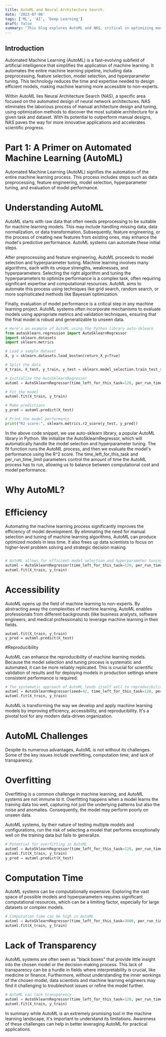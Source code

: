 ```yaml
---
title: AutoML and Neural Architecture Search. 
date: '2023-07-06'
tags: ['ML', 'AI', 'Deep Learning']
draft: false
summary: 'This blog explores AutoML and NAS, critical in optimizing machine learning.'
---
```


## Introduction

Automated Machine Learning (AutoML) is a fast-evolving subfield of artificial intelligence that simplifies the application of machine learning. It automates the entire machine learning pipeline, including data preprocessing, feature selection, model selection, and hyperparameter tuning. This technology reduces the time and expertise needed to design efficient models, making machine learning more accessible to non-experts.

Within AutoML lies Neural Architecture Search (NAS), a specific area focused on the automated design of neural network architectures. NAS eliminates the laborious process of manual architecture design and tuning, using optimization methods to discover the most suitable architecture for a given task and dataset. With its potential to outperform manual designs, NAS paves the way for more innovative applications and accelerates scientific progress.

# Part 1: A Primer on Automated Machine Learning (AutoML)

Automated Machine Learning (AutoML) signifies the automation of the entire machine learning process. This process includes steps such as data preprocessing, feature engineering, model selection, hyperparameter tuning, and evaluation of model performance.

# Understanding AutoML

AutoML starts with raw data that often needs preprocessing to be suitable for machine learning models. This may include handling missing data, data normalization, or data transformation. Subsequently, feature engineering, or the process of creating new features from existing ones, may enhance the model's predictive performance. AutoML systems can automate these initial steps.

After preprocessing and feature engineering, AutoML proceeds to model selection and hyperparameter tuning. Machine learning involves many algorithms, each with its unique strengths, weaknesses, and hyperparameters. Selecting the right algorithm and tuning the hyperparameters to optimize performance is a complex task, often requiring significant expertise and computational resources. AutoML aims to automate this process using techniques like grid search, random search, or more sophisticated methods like Bayesian optimization.

Finally, evaluation of model performance is a critical step in any machine learning project. AutoML systems often incorporate mechanisms to evaluate models using appropriate metrics and validation techniques, ensuring that the final model is robust and generalizable to unseen data.

```python
# Here's an example of AutoML using the Python library auto-sklearn
from autosklearn.regression import AutoSklearnRegressor
import sklearn.datasets
import sklearn.metrics

# Load a sample dataset
X, y = sklearn.datasets.load_boston(return_X_y=True)

# Split the data
X_train, X_test, y_train, y_test = sklearn.model_selection.train_test_split(X, y, random_state=1)

# Initialize the AutoSklearnRegressor
automl = AutoSklearnRegressor(time_left_for_this_task=120, per_run_time_limit=30)

# Fit the model
automl.fit(X_train, y_train)

# Make predictions
y_pred = automl.predict(X_test)

# Print the model performance
print("R2 score:", sklearn.metrics.r2_score(y_test, y_pred))
```

In the above code snippet, we use auto-sklearn library, a popular AutoML library in Python. We initialize the AutoSklearnRegressor, which will automatically handle the model selection and hyperparameter tuning. The fit function runs the AutoML process, and then we evaluate the model's performance using the R^2 score. The time_left_for_this_task and per_run_time_limit parameters control the amount of time the AutoML process has to run, allowing us to balance between computational cost and model performance.

# Why AutoML?

# Efficiency

Automating the machine learning process significantly improves the efficiency of model development. By eliminating the need for manual selection and tuning of machine learning algorithms, AutoML can produce optimized models in less time. It also frees up data scientists to focus on higher-level problem solving and strategic decision making.

```python

# AutoML allows for efficient model selection and hyperparameter tuning
automl = AutoSklearnRegressor(time_left_for_this_task=120, per_run_time_limit=30)
automl.fit(X_train, y_train)
```

# Accessibility

AutoML opens up the field of machine learning to non-experts. By abstracting away the complexities of machine learning, AutoML enables professionals from different backgrounds (like business analysts, software engineers, and medical professionals) to leverage machine learning in their fields.

```# With minimal lines of code, non-experts can utilize powerful machine learning models
automl.fit(X_train, y_train)
y_pred = automl.predict(X_test)
```

#Reproducibility

AutoML can enhance the reproducibility of machine learning models. Because the model selection and tuning process is systematic and automated, it can be more reliably replicated. This is crucial for scientific validation of results and for deploying models in production settings where consistent performance is required.

```python
# The systematic approach of AutoML lends itself well to reproducibility
automl = AutoSklearnRegressor(seed=42, time_left_for_this_task=120, per_run_time_limit=30)
automl.fit(X_train, y_train)

```

AutoML is transforming the way we develop and apply machine learning models by improving efficiency, accessibility, and reproducibility. It's a pivotal tool for any modern data-driven organization.

# AutoML Challenges

Despite its numerous advantages, AutoML is not without its challenges. Some of the key issues include overfitting, computation time, and lack of transparency.

# Overfitting

Overfitting is a common challenge in machine learning, and AutoML systems are not immune to it. Overfitting happens when a model learns the training data too well, capturing not just the underlying patterns but also the noise and anomalies. Consequently, the model may perform poorly on unseen data.

AutoML systems, by their nature of testing multiple models and configurations, run the risk of selecting a model that performs exceptionally well on the training data but fails to generalize.

```py
# Potential for overfitting in AutoML
automl = AutoSklearnRegressor(time_left_for_this_task=120, per_run_time_limit=30)
automl.fit(X_train, y_train)
y_pred = automl.predict(X_test)
```

# Computation Time

AutoML systems can be computationally expensive. Exploring the vast space of possible models and hyperparameters requires significant computational resources, which can be a limiting factor, especially for large datasets or complex models.

```py
# Computation time can be high in AutoML
automl = AutoSklearnRegressor(time_left_for_this_task=3000, per_run_time_limit=300)
automl.fit(X_train, y_train)
```

# Lack of Transparency

AutoML systems are often seen as "black boxes" that provide little insight into the chosen model or the decision-making process. This lack of transparency can be a hurdle in fields where interpretability is crucial, like medicine or finance. Furthermore, without understanding the inner workings of the chosen model, data scientists and machine learning engineers may find it challenging to troubleshoot issues or refine the model further.

```py
# AutoML can lack transparency
automl = AutoSklearnRegressor(time_left_for_this_task=120, per_run_time_limit=30)
automl.fit(X_train, y_train)
```

In summary while AutoML is an extremely promising tool in the machine learning landscape, it's important to understand its limitations. Awareness of these challenges can help in better leveraging AutoML for practical applications.
